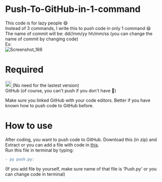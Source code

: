 # Push-To-GitHub-in-1-command
This code is for lazy people 😄
<br>Instead of 3 commands, I write this to push code in only 1 command 😆
<br>The name of commit will be: dd//mm/yy hh/mm/ss (you can change the name of commit by changing code)
<br>Ex: 
<br>![Screenshot_166](https://user-images.githubusercontent.com/104601534/174460337-8a49f6dd-e4bf-4554-a1bf-9cb1f937f06a.png)

# Required
</a>
  <a href="https://www.python.org/downloads/">
    <img src="https://img.shields.io/badge/Python-3.10-blue" height="20" alt="Python"> 
  </a> (No need for the lastest version)
<br>
GitHub (of course, you can't push if you don't have 🙂)

Make sure you linked GitHub with your code editors. Better if you have known how to push code to GitHub before. 


# How to use
After coding, you want to push code to GitHub. Download this (in zip) and Extract or you can add a file with code in [this](https://github.com/104-wonohfor/Push-To-GitHub-in-1-command/blob/badcca74dd392dfb15d637c09786a85ef711ff9c/Push.py).  
Run this file in terminal by typing: 
```diff
- ️py push.py:
``` 
(If you add file by yourself, make sure name of that file is 'Push.py' or you can change code in terminal)


